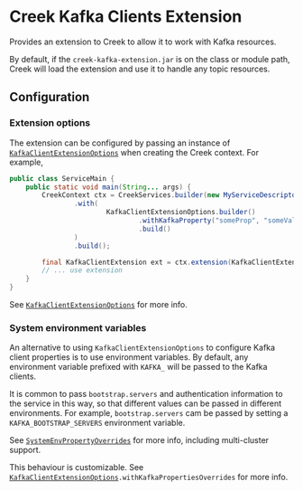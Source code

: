 # Creek Kafka Clients Extension

Provides an extension to Creek to allow it to work with Kafka resources.

By default, if the `creek-kafka-extension.jar` is on the class or module path, Creek will load the
extension and use it to handle any topic resources.

## Configuration

### Extension options

The extension can be configured by passing an instance of [`KafkaClientExtensionOptions`][1] when creating
the Creek context. For example,

```java
public class ServiceMain {
    public static void main(String... args) {
        CreekContext ctx = CreekServices.builder(new MyServiceDescriptor())
                .with(
                        KafkaClientExtensionOptions.builder()
                                .withKafkaProperty("someProp", "someValue")
                                .build()
                )
                .build();

        final KafkaClientExtension ext = ctx.extension(KafkaClientExtension.class);
        // ... use extension
    }
}
```

See [`KafkaClientExtensionOptions`][1] for more info.

### System environment variables

An alternative to using `KafkaClientExtensionOptions` to configure Kafka client properties is to use environment 
variables. By default, any environment variable prefixed with `KAFKA_` will be passed to the Kafka clients.

It is common to pass `bootstrap.servers` and authentication information to the service in this way, so that different
values can be passed in different environments. For example, `bootstrap.servers` cam be passed by setting a
`KAFKA_BOOTSTRAP_SERVERS` environment variable.

See [`SystemEnvPropertyOverrides`][2] for more info, including multi-cluster support.

This behaviour is customizable. See [`KafkaClientExtensionOptions`][1]`.withKafkaPropertiesOverrides` for more info.

[1]: src/main/java/org/creekservice/api/kafka/extension/KafkaClientExtensionOptions.java
[2]: ../common/src/main/java/org/creekservice/api/kafka/common/config/SystemEnvPropertyOverrides.java